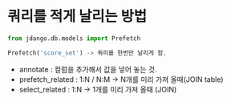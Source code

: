 # 쿼리를 적게 날리는 방법



```python
from jdango.db.models import Prefetch

Prefetch('score_set') -> 쿼리를 한번만 날리게 함.
```



*   annotate : 컬럼을 추가해서 값을 넣어 놓는 것.
*   prefetch_related : 1:N / N:M -> N개를 미리 가져 올때(JOIN table)
*   select_related : 1:N -> 1개를 미리 가져 올때 (JOIN)